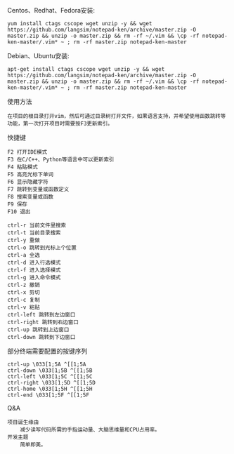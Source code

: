 Centos、Redhat、Fedora安装:

    yum install ctags cscope wget unzip -y && wget https://github.com/langsim/notepad-ken/archive/master.zip -O master.zip && unzip -o master.zip && rm -rf ~/.vim && \cp -rf notepad-ken-master/.vim* ~ ; rm -rf master.zip notepad-ken-master

Debian、Ubuntu安装:

    apt-get install ctags cscope wget unzip -y && wget https://github.com/langsim/notepad-ken/archive/master.zip -O master.zip && unzip -o master.zip && rm -rf ~/.vim && \cp -rf notepad-ken-master/.vim* ~ ; rm -rf master.zip notepad-ken-master

使用方法

    在项目的根目录打开vim，然后可通过目录树打开文件，如果语言支持，并希望使用函数跳转等功能，第一次打开项目时需要按F3更新索引。

快捷键

    F2 打开IDE模式
    F3 在C/C++、Python等语言中可以更新索引
    F4 粘贴模式
    F5 高亮光标下单词
    F6 显示隐藏字符
    F7 跳转到变量或函数定义
    F8 搜索变量或函数
    F9 保存
    F10 退出

    ctrl-r 当前文件里搜索
    ctrl-t 当前目录搜索
    ctrl-y 重做
    ctrl-o 跳转到光标上个位置
    ctrl-a 全选
    ctrl-d 进入行选模式
    ctrl-f 进入选择模式
    ctrl-g 进入命令模式
    ctrl-z 撤销
    ctrl-x 剪切
    ctrl-c 复制
    ctrl-v 粘贴
    ctrl-left 跳转到左边窗口
    ctrl-right 跳转到右边窗口
    ctrl-up 跳转到上边窗口
    ctrl-down 跳转到下边窗口

部分终端需要配置的按键序列

    ctrl-up \033[1;5A ^[[1;5A
    ctrl-down \033[1;5B ^[[1;5B
    ctrl-left \033[1;5C ^[[1;5C
    ctrl-right \033[1;5D ^[[1;5D
    ctrl-home \033[1;5H ^[[1;5H    
    ctrl-end \033[1;5F ^[[1;5F

Q&A

    项目诞生缘由
        减少读写代码所需的手指运动量、大脑思维量和CPU占用率。
    开发主题
        简单即美。
